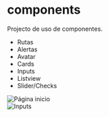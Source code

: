 # components

Projecto de uso de componentes.
- Rutas
- Alertas
- Avatar
- Cards
- Inputs
- Listview
- Slider/Checks

![Página inicio](http://imgur.com/jdVC7qE.jpg)  
![Inputs](https://imgur.com/TDDy1bk.jpg)  






